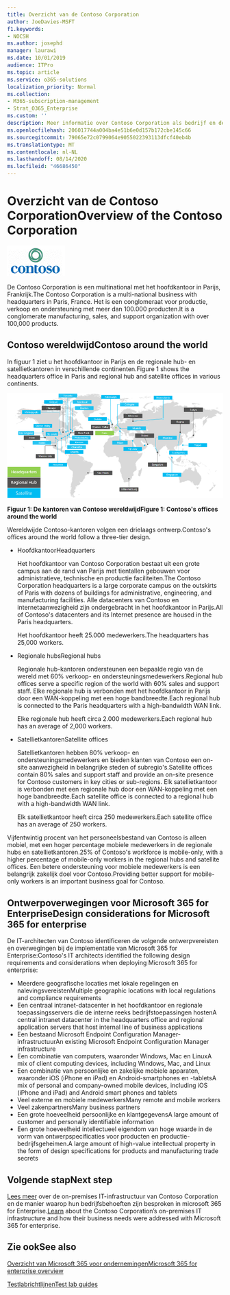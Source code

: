 ```yaml
---
title: Overzicht van de Contoso Corporation
author: JoeDavies-MSFT
f1.keywords:
- NOCSH
ms.author: josephd
manager: laurawi
ms.date: 10/01/2019
audience: ITPro
ms.topic: article
ms.service: o365-solutions
localization_priority: Normal
ms.collection:
- M365-subscription-management
- Strat_O365_Enterprise
ms.custom: ''
description: Meer informatie over Contoso Corporation als bedrijf en de trapsgewijze structuur van de wereldwijde kantoren.
ms.openlocfilehash: 206017744a004ba4e51b6e0d157b172cbe145c66
ms.sourcegitcommit: 79065e72c0799064e9055022393113dfcf40eb4b
ms.translationtype: MT
ms.contentlocale: nl-NL
ms.lasthandoff: 08/14/2020
ms.locfileid: "46686450"
---
```

# <a name="overview-of-the-contoso-corporation"></a><span data-ttu-id="3f887-103">Overzicht van de Contoso Corporation</span><span class="sxs-lookup"><span data-stu-id="3f887-103">Overview of the Contoso Corporation</span></span>

![De Contoso Corporation](../media/contoso-overview/contoso-icon.png)

<span data-ttu-id="3f887-105">De Contoso Corporation is een multinational met het hoofdkantoor in Parijs, Frankrijk.</span><span class="sxs-lookup"><span data-stu-id="3f887-105">The Contoso Corporation is a multi-national business with headquarters in Paris, France.</span></span> <span data-ttu-id="3f887-106">Het is een conglomeraat voor productie, verkoop en ondersteuning met meer dan 100.000 producten.</span><span class="sxs-lookup"><span data-stu-id="3f887-106">It is a conglomerate manufacturing, sales, and support organization with over 100,000 products.</span></span>

## <a name="contoso-around-the-world"></a><span data-ttu-id="3f887-107">Contoso wereldwijd</span><span class="sxs-lookup"><span data-stu-id="3f887-107">Contoso around the world</span></span>

<span data-ttu-id="3f887-108">In figuur 1 ziet u het hoofdkantoor in Parijs en de regionale hub- en satellietkantoren in verschillende continenten.</span><span class="sxs-lookup"><span data-stu-id="3f887-108">Figure 1 shows the headquarters office in Paris and regional hub and satellite offices in various continents.</span></span>

![De kantoren van Contoso wereldwijd](../media/contoso-overview/contoso-overview-fig1.png)

<span data-ttu-id="3f887-110">**Figuur 1: De kantoren van Contoso wereldwijd**</span><span class="sxs-lookup"><span data-stu-id="3f887-110">**Figure 1: Contoso's offices around the world**</span></span>
 
<span data-ttu-id="3f887-111">Wereldwijde Contoso-kantoren volgen een drielaags ontwerp.</span><span class="sxs-lookup"><span data-stu-id="3f887-111">Contoso's offices around the world follow a three-tier design.</span></span>

- <span data-ttu-id="3f887-112">Hoofdkantoor</span><span class="sxs-lookup"><span data-stu-id="3f887-112">Headquarters</span></span>

  <span data-ttu-id="3f887-113">Het hoofdkantoor van Contoso Corporation bestaat uit een grote campus aan de rand van Parijs met tientallen gebouwen voor administratieve, technische en productie faciliteiten.</span><span class="sxs-lookup"><span data-stu-id="3f887-113">The Contoso Corporation headquarters is a large corporate campus on the outskirts of Paris with dozens of buildings for administrative, engineering, and manufacturing facilities.</span></span> <span data-ttu-id="3f887-114">Alle datacenters van Contoso en internetaanwezigheid zijn ondergebracht in het hoofdkantoor in Parijs.</span><span class="sxs-lookup"><span data-stu-id="3f887-114">All of Contoso's datacenters and its Internet presence are housed in the Paris headquarters.</span></span>

  <span data-ttu-id="3f887-115">Het hoofdkantoor heeft 25.000 medewerkers.</span><span class="sxs-lookup"><span data-stu-id="3f887-115">The headquarters has 25,000 workers.</span></span>

- <span data-ttu-id="3f887-116">Regionale hubs</span><span class="sxs-lookup"><span data-stu-id="3f887-116">Regional hubs</span></span>

  <span data-ttu-id="3f887-117">Regionale hub-kantoren ondersteunen een bepaalde regio van de wereld met 60% verkoop- en ondersteuningsmedewerkers.</span><span class="sxs-lookup"><span data-stu-id="3f887-117">Regional hub offices serve a specific region of the world with 60% sales and support staff.</span></span> <span data-ttu-id="3f887-118">Elke regionale hub is verbonden met het hoofdkantoor in Parijs door een WAN-koppeling met een hoge bandbreedte.</span><span class="sxs-lookup"><span data-stu-id="3f887-118">Each regional hub is connected to the Paris headquarters with a high-bandwidth WAN link.</span></span>

  <span data-ttu-id="3f887-119">Elke regionale hub heeft circa 2.000 medewerkers.</span><span class="sxs-lookup"><span data-stu-id="3f887-119">Each regional hub has an average of 2,000 workers.</span></span>

- <span data-ttu-id="3f887-120">Satellietkantoren</span><span class="sxs-lookup"><span data-stu-id="3f887-120">Satellite offices</span></span>

  <span data-ttu-id="3f887-121">Satellietkantoren hebben 80% verkoop- en ondersteuningsmedewerkers en bieden klanten van Contoso een on-site aanwezigheid in belangrijke steden of subregio's.</span><span class="sxs-lookup"><span data-stu-id="3f887-121">Satellite offices contain 80% sales and support staff and provide an on-site presence for Contoso customers in key cities or sub-regions.</span></span> <span data-ttu-id="3f887-122">Elk satellietkantoor is verbonden met een regionale hub door een WAN-koppeling met een hoge bandbreedte.</span><span class="sxs-lookup"><span data-stu-id="3f887-122">Each satellite office is connected to a regional hub with a high-bandwidth WAN link.</span></span>

  <span data-ttu-id="3f887-123">Elk satellietkantoor heeft circa 250 medewerkers.</span><span class="sxs-lookup"><span data-stu-id="3f887-123">Each satellite office has an average of 250 workers.</span></span>

<span data-ttu-id="3f887-124">Vijfentwintig procent van het personeelsbestand van Contoso is alleen mobiel, met een hoger percentage mobiele medewerkers in de regionale hubs en satellietkantoren.</span><span class="sxs-lookup"><span data-stu-id="3f887-124">25% of Contoso's workforce is mobile-only, with a higher percentage of mobile-only workers in the regional hubs and satellite offices.</span></span> <span data-ttu-id="3f887-125">Een betere ondersteuning voor mobiele medewerkers is een belangrijk zakelijk doel voor Contoso.</span><span class="sxs-lookup"><span data-stu-id="3f887-125">Providing better support for mobile-only workers is an important business goal for Contoso.</span></span>

## <a name="design-considerations-for-microsoft-365-for-enterprise"></a><span data-ttu-id="3f887-126">Ontwerpoverwegingen voor Microsoft 365 for Enterprise</span><span class="sxs-lookup"><span data-stu-id="3f887-126">Design considerations for Microsoft 365 for enterprise</span></span>

<span data-ttu-id="3f887-127">De IT-architecten van Contoso identificeren de volgende ontwerpvereisten en overwegingen bij de implementatie van Microsoft 365 for Enterprise:</span><span class="sxs-lookup"><span data-stu-id="3f887-127">Contoso's IT architects identified the following design requirements and considerations when deploying Microsoft 365 for enterprise:</span></span> 

- <span data-ttu-id="3f887-128">Meerdere geografische locaties met lokale regelingen en nalevingsvereisten</span><span class="sxs-lookup"><span data-stu-id="3f887-128">Multiple geographic locations with local regulations and compliance requirements</span></span>
- <span data-ttu-id="3f887-129">Een centraal intranet-datacenter in het hoofdkantoor en regionale toepassingsservers die de interne reeks bedrijfstoepassingen hosten</span><span class="sxs-lookup"><span data-stu-id="3f887-129">A central intranet datacenter in the headquarters office and regional application servers that host internal line of business applications</span></span>
- <span data-ttu-id="3f887-130">Een bestaand Microsoft Endpoint Configuration Manager-infrastructuur</span><span class="sxs-lookup"><span data-stu-id="3f887-130">An existing Microsoft Endpoint Configuration Manager infrastructure</span></span>
- <span data-ttu-id="3f887-131">Een combinatie van computers, waaronder Windows, Mac en Linux</span><span class="sxs-lookup"><span data-stu-id="3f887-131">A mix of client computing devices, including Windows, Mac, and Linux</span></span>
- <span data-ttu-id="3f887-132">Een combinatie van persoonlijke en zakelijke mobiele apparaten, waaronder iOS (iPhone en iPad) en Android-smartphones en -tablets</span><span class="sxs-lookup"><span data-stu-id="3f887-132">A mix of personal and company-owned mobile devices, including iOS (iPhone and iPad) and Android smart phones and tablets</span></span>
- <span data-ttu-id="3f887-133">Veel externe en mobiele medewerkers</span><span class="sxs-lookup"><span data-stu-id="3f887-133">Many remote and mobile workers</span></span>
- <span data-ttu-id="3f887-134">Veel zakenpartners</span><span class="sxs-lookup"><span data-stu-id="3f887-134">Many business partners</span></span>
- <span data-ttu-id="3f887-135">Een grote hoeveelheid persoonlijke en klantgegevens</span><span class="sxs-lookup"><span data-stu-id="3f887-135">A large amount of customer and personally identifiable information</span></span>
- <span data-ttu-id="3f887-136">Een grote hoeveelheid intellectueel eigendom van hoge waarde in de vorm van ontwerpspecificaties voor producten en productie-bedrijfsgeheimen.</span><span class="sxs-lookup"><span data-stu-id="3f887-136">A large amount of high-value intellectual property in the form of design specifications for products and manufacturing trade secrets</span></span>

## <a name="next-step"></a><span data-ttu-id="3f887-137">Volgende stap</span><span class="sxs-lookup"><span data-stu-id="3f887-137">Next step</span></span>

<span data-ttu-id="3f887-138">[Lees meer](contoso-infra-needs.md) over de on-premises IT-infrastructuur van Contoso Corporation en de manier waarop hun bedrijfsbehoeften zijn besproken in microsoft 365 for Enterprise.</span><span class="sxs-lookup"><span data-stu-id="3f887-138">[Learn](contoso-infra-needs.md) about the Contoso Corporation’s on-premises IT infrastructure and how their business needs were addressed with Microsoft 365 for enterprise.</span></span>

## <a name="see-also"></a><span data-ttu-id="3f887-139">Zie ook</span><span class="sxs-lookup"><span data-stu-id="3f887-139">See also</span></span>

[<span data-ttu-id="3f887-140">Overzicht van Microsoft 365 voor ondernemingen</span><span class="sxs-lookup"><span data-stu-id="3f887-140">Microsoft 365 for enterprise overview</span></span>](microsoft-365-overview.md)

[<span data-ttu-id="3f887-141">Testlabrichtlijnen</span><span class="sxs-lookup"><span data-stu-id="3f887-141">Test lab guides</span></span>](m365-enterprise-test-lab-guides.md)



